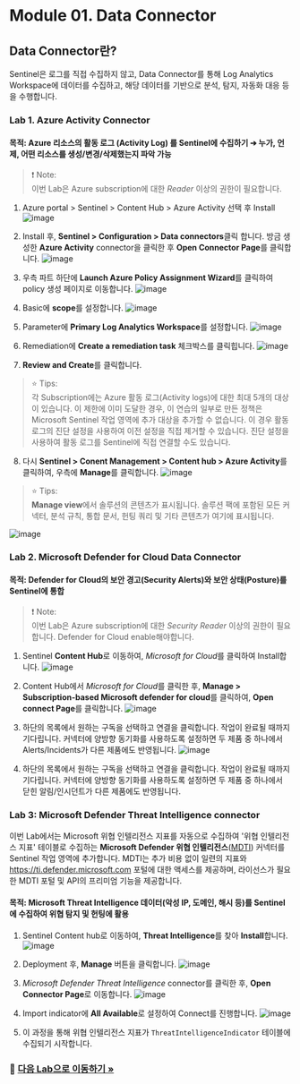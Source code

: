 # Module 01. Data Connector

## Data Connector란? 
Sentinel은 로그를 직접 수집하지 않고, Data Connector를 통해 Log Analytics Workspace에 데이터를 수집하고, 해당 데이터를 기반으로 분석, 탐지, 자동화 대응 등을 수행합니다.

### Lab 1. Azure Activity Connector

#### 목적: Azure 리소스의 활동 로그 (Activity Log) 를 Sentinel에 수집하기 ➔ 누가, 언제, 어떤 리소스를 생성/변경/삭제했는지 파악 가능

> ❗ Note: <br>
> 이번 Lab은 Azure subscription에 대한 *Reader* 이상의 권한이 필요합니다.


1. Azure portal > Sentinel > Content Hub > Azure Activity 선택 후 Install
   ![image](https://github.com/user-attachments/assets/4134ab4f-a581-4124-8ce3-9468c902e292)

2. Install 후, **Sentinel > Configuration > Data connectors**클릭 합니다. 방금 생성한 **Azure Activity** connector을 클릭한 후 **Open Connector Page**를 클릭합니다.
   ![image](https://github.com/user-attachments/assets/dc474428-743a-4213-bc31-9b9c22670f5b)

3. 우측 파트 하단에 **Launch Azure Policy Assignment Wizard**를 클릭하여 policy 생성 페이지로 이동합니다.
   ![image](https://github.com/user-attachments/assets/e2a14ae6-f96b-4dd0-9118-d24682c1eccc)

4. Basic에 **scope**를 설정합니다. 
   ![image](https://github.com/user-attachments/assets/67f2b544-a4c2-4f92-999d-a9fadc7823d4)

5. Parameter에 **Primary Log Analytics Workspace**를 설정합니다. 
   ![image](https://github.com/user-attachments/assets/b389ee15-8511-4e53-be41-1088d03f651e)

6. Remediation에 **Create a remediation task** 체크박스를 클릭힙니다.
   ![image](https://github.com/user-attachments/assets/230e2c69-6a8e-497d-ba69-c19a1c825ab6)

7. **Review and Create**를 클릭합니다.

> ⭐ Tips: <br>
> 각 Subscription에는 Azure 활동 로그(Activity logs)에 대한 최대 5개의 대상이 있습니다. 이 제한에 이미 도달한 경우, 이 연습의 일부로 만든 정책은 Microsoft Sentinel 작업 영역에 추가 대상을 추가할 수 없습니다. 이 경우 활동 로그의 진단 설정을 사용하여 이전 설정을 직접 제거할 수 있습니다. 진단 설정을 사용하여 활동 로그를 Sentinel에 직접 연결할 수도 있습니다.

8. 다시 **Sentinel > Conent Management > Content hub > Azure Activity**를 클릭하여, 우측에 **Manage**를 클릭합니다.
   ![image](https://github.com/user-attachments/assets/2f2e01f1-218c-4a98-b5ed-342053692478)

> ⭐ Tips: <br>
> **Manage view**에서 솔루션의 콘텐츠가 표시됩니다. 솔루션 팩에 포함된 모든 커넥터, 분석 규칙, 통합 문서, 헌팅 쿼리 및 기타 콘텐츠가 여기에 표시됩니다.

![image](https://github.com/user-attachments/assets/8d607bc6-30ed-4248-ba6c-a27d07923d4d)


### Lab 2. Microsoft Defender for Cloud Data Connector

#### 목적: Defender for Cloud의 보안 경고(Security Alerts)와 보안 상태(Posture)를 Sentinel에 통합

> ❗ Note: <br>
> 이번 Lab은 Azure subscription에 대한 *Security Reader* 이상의 권한이 필요합니다.
> Defender for Cloud enable해야합니다.

1. Sentinel **Content Hub**로 이동하여, *Microsoft for Cloud*를 클릭하여 Install합니다.
   ![image](https://github.com/user-attachments/assets/fb7cd705-ed57-4fe3-94c5-879b96e18390)

2. Content Hub에서 *Microsoft for Cloud*를 클릭한 후, **Manage > Subscription-based Microsoft defender for cloud**를 클릭하여, **Open connect Page**를 클릭합니다.
   ![image](https://github.com/user-attachments/assets/cf27b1fd-4a7c-4114-be02-1d5c2b1b1a61)

3. 하단의 목록에서 원하는 구독을 선택하고 연결을 클릭합니다. 작업이 완료될 때까지 기다립니다. 커넥터에 양방향 동기화를 사용하도록 설정하면 두 제품 중 하나에서 Alerts/Incidents가 다른 제품에도 반영됩니다.
   ![image](https://github.com/user-attachments/assets/56d0e6fa-e073-44f7-8c2c-94111c9b177b)

4. 하단의 목록에서 원하는 구독을 선택하고 연결을 클릭합니다. 작업이 완료될 때까지 기다립니다. 커넥터에 양방향 동기화를 사용하도록 설정하면 두 제품 중 하나에서 닫힌 알림/인시던트가 다른 제품에도 반영됩니다.


### Lab 3: Microsoft Defender Threat Intelligence connector
이번 Lab에서는 Microsoft 위협 인텔리전스 지표를 자동으로 수집하여 '위협 인텔리전스 지표' 테이블로 수집하는 **Microsoft Defender 위협 인텔리전스**([MDTI](https://learn.microsoft.com/en-us/defender/threat-intelligence/what-is-microsoft-defender-threat-intelligence-defender-ti)) 커넥터를 Sentinel 작업 영역에 추가합니다. MDTI는 추가 비용 없이 일련의 지표와 https://ti.defender.microsoft.com 포털에 대한 액세스를 제공하며, 라이선스가 필요한 MDTI 포털 및 API의 프리미엄 기능을 제공합니다.

#### 목적: Microsoft Threat Intelligence 데이터(악성 IP, 도메인, 해시 등)를 Sentinel에 수집하여 위협 탐지 및 헌팅에 활용

1. Sentinel Content hub로 이동하여, **Threat Intelligence**를 찾아 **Install**합니다.
   ![image](https://github.com/user-attachments/assets/73881b1b-4ac5-44b9-b27b-9d8eba711b46)

2. Deployment 후, **Manage** 버튼을 클릭합니다.
   ![image](https://github.com/user-attachments/assets/47a17369-b79d-46cf-ad21-f0ffc560e210)

3. *Microsoft Defender Threat Intelligence* connector를 클릭한 후, **Open Connector Page**로 이동합니다.
   ![image](https://github.com/user-attachments/assets/34a19de0-8c24-4664-8c8e-84b6cc1c2eb0)

4. Import indicator에 **All Available**로 설정하여 Connect를 진행합니다.
   ![image](https://github.com/user-attachments/assets/ac6c8b78-e2ac-4d79-8d14-87ca8eecdfc4)

5. 이 과정을 통해 위협 인텔리전스 지표가 `ThreatIntelligenceIndicator` 테이블에 수집되기 시작합니다. 



### 🔗 [다음 Lab으로 이동하기 »](https://github.com/Kittiyayaong/ProjectWandooSentinel/blob/main/Module-01.Data%20Connectors.md)
